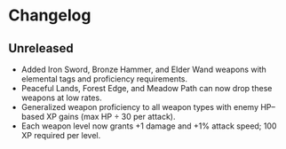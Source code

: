 # Changelog

## Unreleased
- Added Iron Sword, Bronze Hammer, and Elder Wand weapons with elemental tags and proficiency requirements.
- Peaceful Lands, Forest Edge, and Meadow Path can now drop these weapons at low rates.
- Generalized weapon proficiency to all weapon types with enemy HP–based XP gains (max HP ÷ 30 per attack).
- Each weapon level now grants +1 damage and +1% attack speed; 100 XP required per level.
